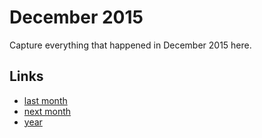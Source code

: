 # December 2015

Capture everything that happened in December 2015 here.

## Links
- [last month](calendar/months/2015-11.md)
- [next month](calendar/months/2016-01.md)
- [year](calendar/years/2015.md)
